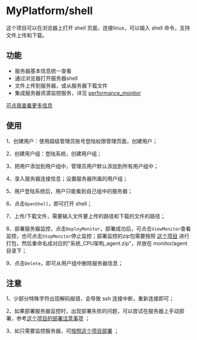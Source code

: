 # MyPlatform/shell
这个项目可以在浏览器上打开 shell 页面，连接linux，可以输入 shell 命令，支持文件上传和下载。

## 功能
- 服务器基本信息统一查看<br>
- 通过浏览器打开服务器shell<br>
- 文件上传到服务器，或从服务器下载文件<br>
- 集成服务器资源监控服务，详见 [performance_monitor](https://github.com/leeyoshinari/performance_monitor) <br>


[可点我查看更多信息](https://mp.weixin.qq.com/s?__biz=Mzg5OTA3NDk2MQ==&mid=2247483884&idx=1&sn=6d45ded5e4ad5e4a9953adcd4010b8a1&chksm=c0599f12f72e160452e3d91e40fcaccb49d1ec262ebda9914be979c0fe6a562c84dbfaa136ef&token=1310566414&lang=zh_CN#rd)


## 使用
1、创建用户：使用超级管理员账号登陆权限管理页面，创建用户；

2、创建用户组：登陆系统，创建用户组；

3、把用户添加到用户组中，管理员用户默认添加到所有用户组中；

4、录入服务器连接信息；设置服务器所属的用户组；

5、用户登陆系统后，用户只能看到自己组中的服务器；

6、点击`OpenShell`，即可打开 shell；

7、上传/下载文件，需要输入文件要上传的路径和下载的文件的路径；

8、部署服务器监控，点击`DeployMonitor`，部署成功后，可点击`ViewMonitor`查看监控，也可点击`StopMonitor`停止监控；部署监控的zip包需要按照 [这个项目](https://github.com/leeyoshinari/performance_monitor.git) 进行打包，然后重命名成对应的"系统_CPU架构_agent.zip"，并放在 monitor/agent 目录下；

9、点击`Delete`，即可从用户组中删除服务器信息；

## 注意
1、少部分特殊字符出现解码报错，会导致 ssh 连接中断，重新连接即可；

2、如果部署服务器监控时，出现部署失败的问题，可以尝试在服务器上手动部署，参考[这个项目的部署注意事项](https://github.com/leeyoshinari/performance_monitor.git) ；

3、如只需要监控服务器，可[按照这个项目部署](https://github.com/leeyoshinari/performance_monitor.git) ；

